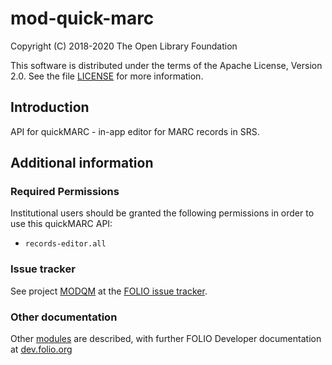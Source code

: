 # mod-quick-marc

Copyright (C) 2018-2020 The Open Library Foundation

This software is distributed under the terms of the Apache License,
Version 2.0. See the file [LICENSE](LICENSE) for more information.

## Introduction
API for quickMARC - in-app editor for MARC records in SRS.

## Additional information

### Required Permissions
Institutional users should be granted the following permissions in order to use this quickMARC API:
- `records-editor.all`

### Issue tracker
See project [MODQM](https://issues.folio.org/browse/MODQM)
at the [FOLIO issue tracker](https://dev.folio.org/guidelines/issue-tracker).

### Other documentation
Other [modules](https://dev.folio.org/source-code/#server-side) are described,
with further FOLIO Developer documentation at
[dev.folio.org](https://dev.folio.org/)
